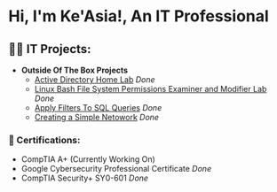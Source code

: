 <h1>Hi, I'm Ke'Asia!, An IT Professional </h1>

<h2>👩‍💻 IT Projects:</h2>


- <b> Outside Of The Box Projects</b>
  - [Active Directory Home Lab](https://github.com/KeasiaCyber/ActiveDirectoryLab/tree/main) *Done*
  - [Linux Bash File System Permissions Examiner and Modifier Lab](https://github.com/KeasiaCyber/Manage_File_Permission_With_LinuxLab) *Done*
  - [Apply Filters To SQL Queries](https://github.com/KeasiaCyber/SQL_Queries_Lab) *Done*
  - [Creating a Simple Netowork](https://github.com/KeasiaCyber/Creating-a-Simple-Network/tree/main) *Done*

<h3>📜 Certifications: </h3>

- CompTIA A+ (Currently Working On)
- Google Cybersecurity Professional Certificate *Done*
- CompTIA Security+ SY0-601 *Done*




<!--
**KeasiaCyber/KeasiaCyber** is a ✨ _special_ ✨ repository because its `README.md` (this file) appears on your GitHub profile.

Here are some ideas to get you started:

- 🔭 I’m currently working on ...
- 🌱 I’m currently learning ...
- 👯 I’m looking to collaborate on ...
- 🤔 I’m looking for help with ...
- 💬 Ask me about ...
- 📫 How to reach me: ...
- 😄 Pronouns: ...
- ⚡ Fun fact: ...
-->

